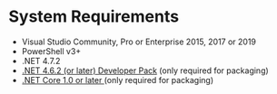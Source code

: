 # System Requirements

* Visual Studio Community, Pro or Enterprise 2015, 2017 or 2019 
* PowerShell v3+ 
* .NET 4.7.2 
* [.NET 4.6.2 \(or later\) Developer Pack](https://www.microsoft.com/en-us/download/details.aspx?id=53321) \(only required for packaging\)
* [.NET Core 1.0 or later ](https://www.microsoft.com/net/download)\(only required for packaging\)


